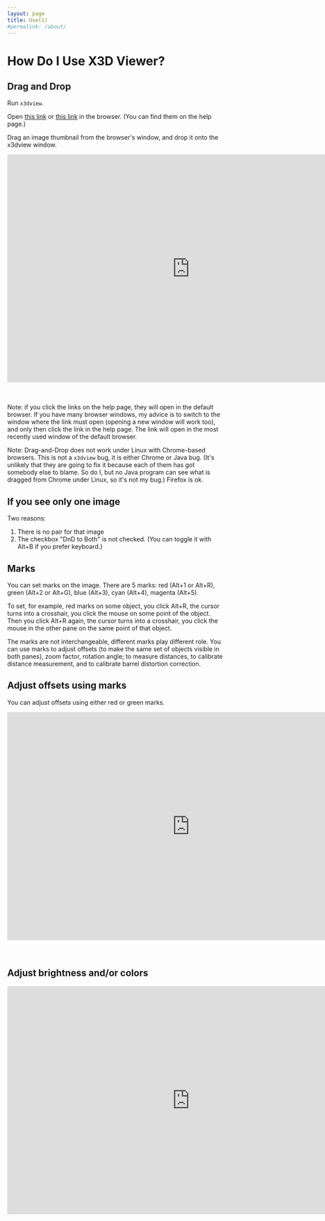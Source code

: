 ```yaml
---
layout: page
title: Use(1)
#permalink: /about/
---
```



# How Do I Use X3D Viewer?

## Drag and Drop

Run `x3dview`.

Open [this link](
https://mars.nasa.gov/msl/multimedia/raw-images/?order=sol+desc%2C+date_taken+desc%2Cinstrument_sort+asc%2Csample_type_sort+asc&per_page=100&page=0&mission=msl
) or [this link](
https://mars.nasa.gov/mars2020/multimedia/raw-images/
)
in the browser. (You can find them on the help page.)

Drag an image thumbnail from the browser's window, and drop it onto the x3dview window.

<div class="embed-container">
  <iframe
      src="https://github.com/marsgazer/curious-help/assets/101140007/897ca300-ca1d-43f9-9d98-787f06f0218f"
      width="840"
      height="525"
      frameborder="0"
      allowfullscreen="true">
  </iframe>
</div>
<div style="color:transparent">
https://github.com/marsgazer/curious-help/assets/101140007/897ca300-ca1d-43f9-9d98-787f06f0218f
</div>

Note: if you click the links on the help page, they will open in the default browser.
If you have many browser windows, my advice is to switch to the window where the link must open (opening a new window will work too),
and only then click the link in the help page. The link will open in the most recently used window of the default browser.

Note: Drag-and-Drop does not work under Linux with Chrome-based browsers. This is not a `x3dview` bug, it is either Chrome or Java bug.
(It's unlikely that they are going to fix it because each of them has got somebody else to blame. So do I, but no Java program
can see what is dragged from Chrome under Linux, so it's not my bug.) Firefox is ok.


## If you see only one image

Two reasons:

1. There is no pair for that image
2. The checkbox "DnD to Both" is not checked. (You can toggle it with Alt+B if you prefer keyboard.)

## Marks

You can set marks on the image. There are 5 marks: red (Alt+1 or Alt+R), green (Alt+2 or Alt+G), blue (Alt+3), cyan (Alt+4), magenta (Alt+5).

To set, for example, red marks on some object, you click Alt+R, the cursor turns into a crosshair, you click the mouse on some point of the object.
Then you click Alt+R again, the cursor turns into a crosshair, you click the mouse in the other pane on the same point of that object.

The marks are not interchangeable, different marks play different role.
You can use marks to adjust offsets (to make the same set of objects visible in both panes), zoom factor, rotation angle; to measure distances,
to calibrate distance measurement, and to calibrate barrel distortion correction.

## Adjust offsets using marks

You can adjust offsets using either red or green marks.

<div class="embed-container">
  <iframe
      src="https://github.com/marsgazer/curious-help/assets/101140007/7c7f6c93-1cb8-4afa-a7c0-26e8f3feebcf"
      width="840"
      height="525"
      frameborder="0"
      allowfullscreen="true">
  </iframe>
</div>
<div style="color:transparent">
https://github.com/marsgazer/curious-help/assets/101140007/7c7f6c93-1cb8-4afa-a7c0-26e8f3feebcf
</div>



## Adjust brightness and/or colors


<div class="embed-container">
  <iframe
      src="https://github.com/marsgazer/curious-help/assets/101140007/b205f276-83df-4cf5-a23b-f4180db96020"
      width="840"
      height="525"
      frameborder="0"
      allowfullscreen="true">
  </iframe>
</div>
<div style="color:transparent">
https://github.com/marsgazer/curious-help/assets/101140007/b205f276-83df-4cf5-a23b-f4180db96020
</div>




